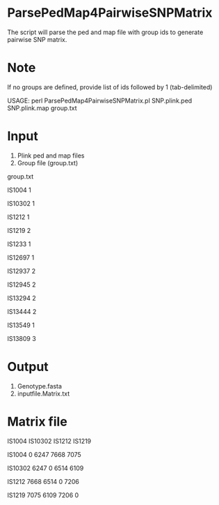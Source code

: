 # ParsePedMap4PairwiseSNPMatrix
The script will parse the ped and map file with group ids to generate pairwise SNP matrix.

# Note
If no groups are defined, provide list of ids followed by 1 (tab-delimited)

USAGE: perl ParsePedMap4PairwiseSNPMatrix.pl SNP.plink.ped SNP.plink.map group.txt

# Input
1) Plink ped and map files
2) Group file (group.txt)

group.txt

IS1004  1

IS10302 1

IS1212  1

IS1219  2

IS1233  1

IS12697 1

IS12937 2

IS12945 2

IS13294 2

IS13444 2

IS13549 1

IS13809 3

# Output
1) Genotype.fasta
2) inputfile.Matrix.txt

# Matrix file

  IS1004	IS10302	IS1212	IS1219

IS1004	0	6247	7668	7075

IS10302	6247	0	6514	6109

IS1212	7668	6514	0	7206

IS1219	7075	6109	7206	0
